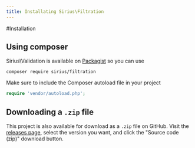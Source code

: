 ```yaml
---
title: Installating Sirius\Filtration
---
```


#Installation

## Using composer

Sirius\Validation is available on [Packagist](https://packagist.org/packages/siriusphp/filtration) so you can use
```
composer require sirius/filtration
```

Make sure to include the Composer autoload file in your project
```php
require 'vendor/autoload.php';
```

## Downloading a `.zip` file

This project is also available for download as a `.zip` file on GitHub. Visit the [releases page](https://github.com/siriusphp/filtration/releases), select the version you want, and click the "Source code (zip)" download button.